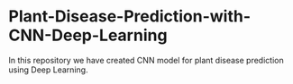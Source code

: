 # Plant-Disease-Prediction-with-CNN-Deep-Learning
In this repository we have created CNN model for plant disease prediction using Deep Learning.
